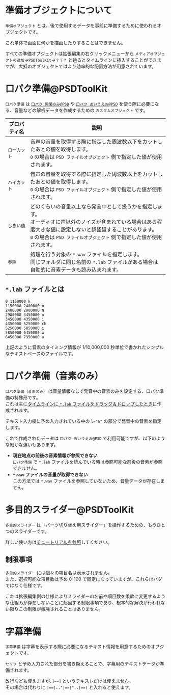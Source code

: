 # 準備オブジェクトについて

`準備オブジェクト` とは、後で使用するデータを事前に準備するために使われるオブジェクトです。

これ単体で画面に何かを描画したりすることはできません。

すべての準備オブジェクトは拡張編集の右クリックメニューから `メディアオブジェクトの追加`→`PSDToolKit`→`？？？` と辿るとタイムラインに挿入することができますが、大抵のオブジェクトではより効率的な配置方法が用意されています。

# 口パク準備@PSDToolKit

`口パク準備` は [`口パク 開閉のみ@PSD`](psd.md#口パク_開閉のみ@PSD) や [`口パク あいうえお@PSD`](psd.md#口パク_あいうえお@PSD) を使う際に必要になる、音量などの解析データを作成するための `カスタムオブジェクト` です。

プロパティ名|説明
---|---
`ローカット`|音声の音量を取得する際に指定した周波数以下をカットしたあとの値を取得します。<br>`0` の場合は `PSD ファイルオブジェクト` 側で指定した値が使用されます。
`ハイカット`|音声の音量を取得する際に指定した周波数以上をカットしたあとの値を取得します。<br>`0` の場合は `PSD ファイルオブジェクト` 側で指定した値が使用されます。
`しきい値`|どのくらいの音量以上なら発言中として扱うかを指定します。<br>オーディオに声以外のノイズが含まれている場合はある程度大きな値に設定しないと誤認識することがあります。<br>`0` の場合は `PSD ファイルオブジェクト` 側で指定した値が使用されます。
`参照`|処理を行う対象の `*.wav` ファイルを指定します。<br>同じフォルダに同じ名前の `*.lab` ファイルがある場合は自動的に音素データも読み込まれます。

## `*.lab` ファイルとは

```
0 1150000 k
1150000 2400000 o
2400000 2900000 N
2900000 3450000 n
3450000 4350000 i
4350000 5250000 ch
5250000 5850000 i
5850000 6450000 w
6450000 7950000 a
```

上記のように音素のタイミング情報が 1/10,000,000 秒単位で書かれたシンプルなテキストベースのファイルです。

# 口パク準備（音素のみ）

`口パク準備（音素のみ）` は音量情報なしで発音中の音素のみを設定する、口パク準備の特殊形です。  
これは主に[タイムラインに `*.lab` ファイルをドラッグ＆ドロップしたとき](plugins.md#*.lab_ファイル)に作成されます。

テキスト入力欄に予め入力されている中の `l="a"` の部分で発音中の音素を指定します。

これで作成されたデータは `口パク あいうえお@PSD` で利用可能ですが、以下のような細かな違いもあります。

- **現在地点の前後の音素情報が参照できない**  
`口パク準備` で `*.lab` ファイルを読んでいる時は参照可能な前後の音素が参照できません。
- **`*.wav` ファイルの音量が取得できない**  
この方法では `*.wav` ファイルを参照していないため、音量データが存在しません。

# 多目的スライダー@PSDToolKit

`多目的スライダー` は「パーツ切り替え用スライダー」を操作するための、もうひとつのスライダーです。

詳しい使い方は[チュートリアルを参照](tutorial.md#多目的スライダー)してください。

## 制限事項

`多目的スライダー` には個々の項目名は表示されません。  
また、選択可能な項目数は予め 0-100 で固定になっていますが、これらはバグではなく仕様です。

これは拡張編集側の仕様によりスライダーの名前や項目数を柔軟に変更するような仕組みが存在しないことに起因する制限事項であり、根本的な解決が行われない限りこの制限が撤廃されることはありません。

# 字幕準備

`字幕準備` は字幕を表示する際に必要になるテキスト情報を用意するためのオブジェクトです。

`セリフ` と予め入力された部分を書き換えることで、字幕用のテキストデータが準備されます。

改行なども使えますが、`]==]` というテキストだけは使えません。  
その場合は代わりに `]==].."]==]"..[==[` と入れると使えます。
